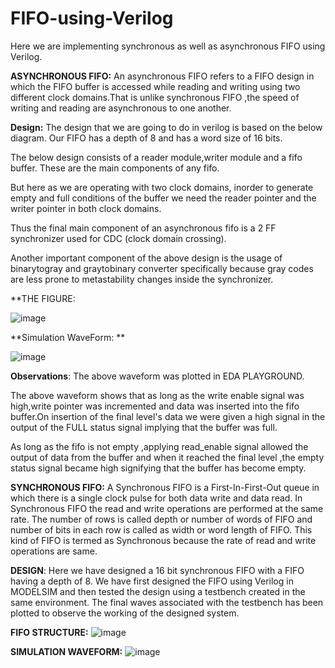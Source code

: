 # FIFO-using-Verilog

Here we are implementing synchronous as well as asynchronous FIFO using Verilog.

**ASYNCHRONOUS FIFO:**
An asynchronous FIFO refers to a FIFO design in which the FIFO buffer is accessed while reading and writing 
using two different clock domains.That is unlike synchronous FIFO ,the speed of writing and reading are 
asynchronous to one another.









**Design:**
The design that we are going to do in verilog is based on the below diagram.
Our FIFO has a depth of 8 and has a word size of 16 bits.

The below design consists of a reader module,writer module and a fifo buffer.
These are the main components of any fifo.

But here as we are operating with two
clock domains, inorder to generate empty and full conditions of the buffer we need
the reader pointer and the writer pointer in both clock domains.

Thus the final main component of an asynchronous fifo is a 2 FF synchronizer used for 
CDC (clock domain crossing).

Another important component of the above design is the usage of binarytogray and graytobinary
converter specifically because gray codes are less prone to metastability changes inside 
the synchronizer.








**THE FIGURE:

![image](https://user-images.githubusercontent.com/75901646/185785233-116cb225-d53b-4390-ae91-9874c086dacd.png)













**Simulation WaveForm:
**



![image](https://user-images.githubusercontent.com/75901646/185785278-a03772c8-80a5-4a98-bb2a-fdf56a52efec.png)











**Observations**:
The above waveform was plotted in EDA PLAYGROUND.

The above waveform shows that as long as the write enable signal was high,write pointer was incremented and data was 
inserted into the fifo buffer.On insertion of the final level's data we were given a high signal in the output of the FULL
status signal implying that the buffer was full.

As long as the fifo is not empty ,applying read_enable signal allowed the output of data from the buffer and when it reached the 
final level ,the empty status signal became high signifying that the buffer has become empty.























**SYNCHRONOUS FIFO:**
A Synchronous FIFO is a First-In-First-Out queue in which there is a single clock pulse for both data write and data read. In Synchronous FIFO the read and write operations are performed at the same rate. The number of rows is called depth or number of words of FIFO and number of bits in each row is called as width or word length of FIFO. This kind of FIFO is termed as Synchronous because the rate of read and write operations are same.




**DESIGN**:
Here we have designed a 16 bit synchronous FIFO with a FIFO having a depth of 8.
We have first designed the FIFO using Verilog in MODELSIM and then tested the design using a testbench created in the same environment.
The final waves associated with the testbench has been plotted to observe the working of the designed system.



**FIFO STRUCTURE:**
![image](https://user-images.githubusercontent.com/75901646/185786080-d90f24cc-1662-4af0-ad77-a08f3d8167b7.png)



**SIMULATION WAVEFORM:**
![image](https://user-images.githubusercontent.com/75901646/185786321-29a1b6bf-31f6-4f2a-8392-fda01d6447d4.png)





